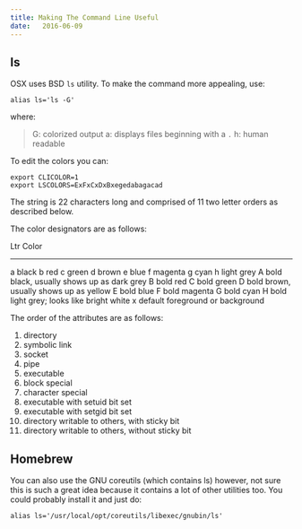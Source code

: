 ```yaml
---
title: Making The Command Line Useful
date:   2016-06-09
---
```


## ls

OSX uses BSD `ls` utility. To make the command more appealing, use:

    alias ls='ls -G'

where:

> G: colorized output a: displays files beginning with a `.` h: human
> readable

To edit the colors you can:

    export CLICOLOR=1
    export LSCOLORS=ExFxCxDxBxegedabagacad

The string is 22 characters long and comprised of 11 two letter orders
as described below.

The color designators are as follows:

  Ltr   Color
  ----- -------------------------------------------
  a     black
  b     red
  c     green
  d     brown
  e     blue
  f     magenta
  g     cyan
  h     light grey
  A     bold black, usually shows up as dark grey
  B     bold red
  C     bold green
  D     bold brown, usually shows up as yellow
  E     bold blue
  F     bold magenta
  G     bold cyan
  H     bold light grey; looks like bright white
  x     default foreground or background

The order of the attributes are as follows:

1.  directory
2.  symbolic link
3.  socket
4.  pipe
5.  executable
6.  block special
7.  character special
8.  executable with setuid bit set
9.  executable with setgid bit set
10. directory writable to others, with sticky bit
11. directory writable to others, without sticky bit

## Homebrew

You can also use the GNU coreutils (which contains ls) however, not sure
this is such a great idea because it contains a lot of other utilities
too. You could probably install it and just do:

    alias ls='/usr/local/opt/coreutils/libexec/gnubin/ls'
